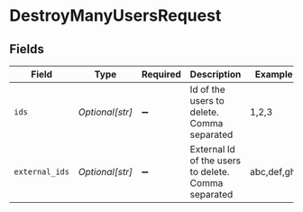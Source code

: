 # DestroyManyUsersRequest


## Fields

| Field                                               | Type                                                | Required                                            | Description                                         | Example                                             |
| --------------------------------------------------- | --------------------------------------------------- | --------------------------------------------------- | --------------------------------------------------- | --------------------------------------------------- |
| `ids`                                               | *Optional[str]*                                     | :heavy_minus_sign:                                  | Id of the users to delete. Comma separated          | 1,2,3                                               |
| `external_ids`                                      | *Optional[str]*                                     | :heavy_minus_sign:                                  | External Id of the users to delete. Comma separated | abc,def,ghi                                         |